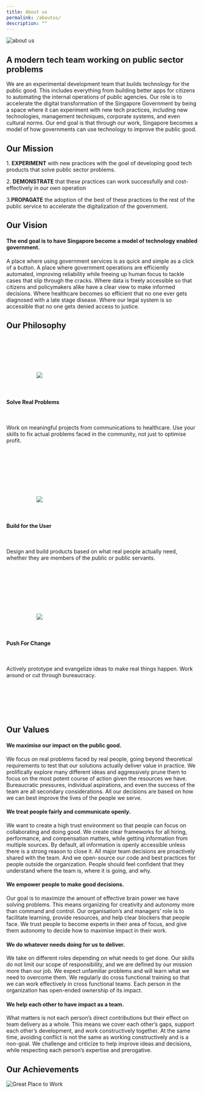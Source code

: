 ```yaml
---
title: About us
permalink: /aboutus/
description: ""
---
```

![about us](/images/aboutus.png)
## A modern tech team working on public sector problems  

  

We are an experimental development team that builds technology for the public good. This includes everything from building better apps for citizens to automating the internal operations of public agencies. Our role is to accelerate the digital transformation of the Singapore Government by being a space where it can experiment with new tech practices, including new technologies, management techniques, corporate systems, and even cultural norms. Our end goal is that through our work, Singapore becomes a model of how governments can use technology to improve the public good.

  

  

##  Our Mission

  

1\. **EXPERIMENT** with new practices with the goal of developing good tech products that solve public sector problems.

2\. **DEMONSTRATE** that these practices can work successfully and cost-effectively in our own operation

3\.**PROPAGATE** the adoption of the best of these practices to the rest of the public service to accelerate the digitalization of the government.

  

## Our Vision

#### The end goal is to have Singapore become a model of technology enabled government. 

  

A place where using government services is as quick and simple as a click of a button. A place where government operations are efficiently automated, improving reliability while freeing up human focus to tackle cases that slip through the cracks. Where data is freely accessible so that citizens and policymakers alike have a clear view to make informed decisions. Where healthcare becomes so efficient that no one ever gets diagnosed with a late stage disease. Where our legal system is so accessible that no one gets denied access to justice.


## Our Philosophy

<section class="bp-section">

        <div class="row margin--top padding--bottom">

            <div class="col is-one-third">

                <div class="text-card is-white">

                    <img class="text-card-icon padding--bottom--sm" src="{{site.baseurl}}/images/solve.png" />

                    <h4 class="padding--top has-text-secondary padding--bottom"><b>Solve Real Problems</b></h4>

                    <p>Work on meaningful projects from communications to healthcare. Use your skills to fix actual problems faced in the community, not just to optimise profit.</p>

                </div>

  

            </div>

            <div class="col is-one-third">

                <div class="text-card is-white">

                    <img class="text-card-icon padding--bottom--sm" src="{{site.baseurl}}/images/build.png" />

                    <h4 class="padding--top has-text-secondary padding--bottom"><b>Build for the User</b></h4>

                    <p>Design and build products based on what real people actually need, whether they are members of the public or public servants.</p>

                </div>

  

            </div>

            <div class="col is-one-third">

                <div class="text-card is-white">

                    <img class="text-card-icon padding--bottom--sm" src="{{site.baseurl}}/images/push.png" />

                    <h4 class="padding--top has-text-secondary padding--bottom"><b>Push For Change</b></h4>

                    <p>Actively prototype and evangelize ideas to make real things happen. Work around or cut through bureaucracy.</p>

                </div>

            </div>

        </div>

</section>

  

  

##  Our Values
#### We maximise our impact on the public good.

We focus on real problems faced by real people, going beyond theoretical requirements to test that our solutions actually deliver value in practice. We prolifically explore many different ideas and aggressively prune them to focus on the most potent course of action given the resources we have. Bureaucratic pressures, individual aspirations, and even the success of the team are all secondary considerations. All our decisions are based on how we can best improve the lives of the people we serve. 

  

#### We treat people fairly and communicate openly.

We want to create a high trust environment so that people can focus on collaborating and doing good. We create clear frameworks for all hiring, performance, and compensation matters, while getting information from multiple sources. By default, all information is openly accessible unless there is a strong reason to close it. All major team decisions are proactively shared with the team. And we open-source our code and best practices for people outside the organization. People should feel confident that they understand where the team is, where it is going, and why.

  

#### We empower people to make good decisions.

Our goal is to maximize the amount of effective brain power we have solving problems. This means organizing for creativity and autonomy more than command and control. Our organisation’s and managers’ role is to facilitate learning, provide resources, and help clear blockers that people face. We trust people to become experts in their area of focus, and give them autonomy to decide how to maximise impact in their work. 

  

#### We do whatever needs doing for us to deliver.

We take on different roles depending on what needs to get done. Our skills do not limit our scope of responsibility, and we are defined by our mission more than our job. We expect unfamiliar problems and will learn what we need to overcome them. We regularly do cross functional training so that we can work effectively in cross functional teams. Each person in the organization has open-ended ownership of its impact.

  

#### We help each other to have impact as a team.

What matters is not each person’s direct contributions but their effect on team delivery as a whole. This means we cover each other’s gaps, support each other’s development, and work constructively together. At the same time, avoiding conflict is not the same as working constructively and is a non-goal. We challenge and criticize to help improve ideas and decisions, while respecting each person’s expertise and prerogative.

##  Our Achievements
![Great Place to Work](/images/Amazing_Culture.png)



